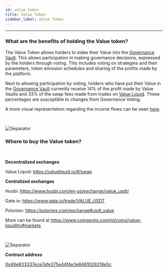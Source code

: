 ```yaml
---
id: value-token
title: Value Token
sidebar_label: Value Token
---
```


---

### What are the benefits of holding the Value token?

The Value Token allows holders to stake their Value into the [Governance Vault](./products/governance-vault). This allows participation in making governance decisions, expressed by the holders through voting. This includes voting on strategies and their parameters, token emission schedules and sharing of the profits made by the platform.

Next to allowing participation by voting, holders who have put their Value in the [Governance Vault](./products/governance-vault) currently receive 14% of the profit made by Value Vaults and 33% of the swap fees made from trades on [Value Liquid](./products/value-liquid). These percentages are susceptible to changes from Governance Voting.

A more visual representation regarding the income flows can be seen [here](./products/governance-vault).

<br/>

![Separator](img/seperator.png)

### Where to buy the Value token?

<br/>

**Decentralized exchanges**

Value Liquid: https://valueliquid.io/#/swap

**Centralized exchanges**

Huobi: https://www.huobi.com/en-us/exchange/value_usdt/

Gate.io: https://www.gate.io/trade/VALUE_USDT

Poloniex: https://poloniex.com/exchange#usdt_value

More can be found at https://www.coingecko.com/nl/coins/value-liquidity#markets

<br/>

![Separator](img/seperator.png)

**Contract address**

[0x49e833337ece7afe375e44f4e3e8481029218e5c](https://etherscan.io/address/0x49e833337ece7afe375e44f4e3e8481029218e5c)
